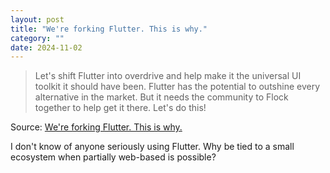 ```yaml
---
layout: post
title: "We're forking Flutter. This is why."
category: ""
date: 2024-11-02
---
```


>Let's shift Flutter into overdrive and help make it the universal UI toolkit it should have been. Flutter has the potential to outshine every alternative in the market. But it needs the community to Flock together to help get it there. Let's do this!

Source: [We're forking Flutter. This is why.](https://flutterfoundation.dev/blog/posts/we-are-forking-flutter-this-is-why/)

I don't know of anyone seriously using Flutter. Why be tied to a small ecosystem when partially web-based is possible?
